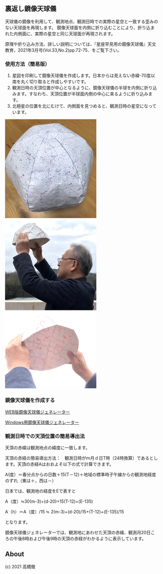 ## 裏返し鏡像天球儀
天球儀の鏡像を利用して、観測地点、観測日時での実際の星空と一致する歪みのない天球面を再現します。
鏡像天球面を内側に折り込むことにより、折り込まれた内側面に、実際の星空と同じ天球面が再現されます。

原理や折り込み方法、詳しい説明については、『星座早見用の鏡像天球儀』天文教育，2021年3月号(Vol.33,No.2)pp.72-75．をご覧下さい。

### 使用方法（簡易版）
1. 星図を印刷して鏡像天球儀を作成します。日本からは見えない赤緯-70度以南を丸く切り取ると作成しやすいです。
2. 観測日時の天頂位置が中心となるように、鏡像天球儀の半球を内側に折り込みます。すなわち、天頂位置が半球面内側の中心に来るように折り込みます。
3. 北極星の位置を北にむけて、内側面を見つめると、観測日時の星空になっています。

<a href="img1.png"><img src="img1.png" width="300" alt="全体像"></a>
<a href="img2.png"><img src="img2.png" width="300" alt="裏返して使う"></a>
<a href="img3.png"><img src="img3.png" width="300" alt="裏返して使う"></a>

### 鏡像天球儀を作成する
[WEB版鏡像天球儀ジェネレーター](https://futr.github.io/tenkyu-webui/)

[Windows用鏡像天球儀ジェネレーター](https://github.com/futr/tenkyu2/releases/tag/v1.0)


### 観測日時での天頂位置の簡易導出法
天頂の赤緯は観測地点の緯度に一致します。

天頂の赤経の簡易導出方法：　観測日時がｍ月ｄ日T時（24時換算）であるとします。天頂の赤経Aはおおよそ以下の式で計算できます。

A(度）＝春分点からの日数＋15(T－12)＋地域の標準時子午線からの観測地経度のずれ（東は＋，西は－）

日本では、観測地の経度をEで表すと

A（度）≒30(m-3)+(d-20)+15(T-12)+(E-135)

A（h）＝A（度）/15 ≒ 2(m-3)+(d-20)/15+(T-12)+(E-135)/15

となります。

鏡像天球儀ジェネレーターでは、観測地にあわせた天頂の赤緯、観測月20日ころの午後8時および午後9時の天頂の赤経がわかるように表示しています。


## About
(c) 2021 高橋徹
